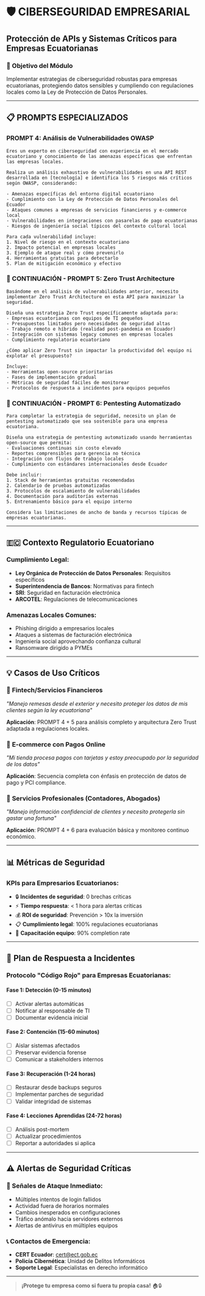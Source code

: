 # 🛡️ CIBERSEGURIDAD EMPRESARIAL

## Protección de APIs y Sistemas Críticos para Empresas Ecuatorianas

### 🎯 Objetivo del Módulo

Implementar estrategias de ciberseguridad robustas para empresas ecuatorianas, protegiendo datos sensibles y cumpliendo con regulaciones locales como la Ley de Protección de Datos Personales.

---

## 📋 PROMPTS ESPECIALIZADOS

### PROMPT 4: Análisis de Vulnerabilidades OWASP
```
Eres un experto en ciberseguridad con experiencia en el mercado ecuatoriano y conocimiento de las amenazas específicas que enfrentan las empresas locales.

Realiza un análisis exhaustivo de vulnerabilidades en una API REST desarrollada en [tecnología] e identifica los 5 riesgos más críticos según OWASP, considerando:

- Amenazas específicas del entorno digital ecuatoriano
- Cumplimiento con la Ley de Protección de Datos Personales del Ecuador
- Ataques comunes a empresas de servicios financieros y e-commerce local
- Vulnerabilidades en integraciones con pasarelas de pago ecuatorianas
- Riesgos de ingeniería social típicos del contexto cultural local

Para cada vulnerabilidad incluye:
1. Nivel de riesgo en el contexto ecuatoriano
2. Impacto potencial en empresas locales
3. Ejemplo de ataque real y cómo prevenirlo
4. Herramientas gratuitas para detectarlo
5. Plan de mitigación económico y efectivo
```

### 🔗 CONTINUACIÓN - PROMPT 5: Zero Trust Architecture
```
Basándome en el análisis de vulnerabilidades anterior, necesito implementar Zero Trust Architecture en esta API para maximizar la seguridad.

Diseña una estrategia Zero Trust específicamente adaptada para:
- Empresas ecuatorianas con equipos de TI pequeños
- Presupuestos limitados pero necesidades de seguridad altas
- Trabajo remoto e híbrido (realidad post-pandemia en Ecuador)
- Integración con sistemas legacy comunes en empresas locales
- Cumplimiento regulatorio ecuatoriano

¿Cómo aplicar Zero Trust sin impactar la productividad del equipo ni explotar el presupuesto?

Incluye:
- Herramientas open-source prioritarias
- Fases de implementación gradual
- Métricas de seguridad fáciles de monitorear
- Protocolos de respuesta a incidentes para equipos pequeños
```

### 🔗 CONTINUACIÓN - PROMPT 6: Pentesting Automatizado
```
Para completar la estrategia de seguridad, necesito un plan de pentesting automatizado que sea sostenible para una empresa ecuatoriana.

Diseña una estrategia de pentesting automatizado usando herramientas open-source que permita:
- Evaluaciones continuas sin costo elevado
- Reportes comprensibles para gerencia no técnica
- Integración con flujos de trabajo locales
- Cumplimiento con estándares internacionales desde Ecuador

Debe incluir:
1. Stack de herramientas gratuitas recomendadas
2. Calendario de pruebas automatizadas
3. Protocolos de escalamiento de vulnerabilidades
4. Documentación para auditorías externas
5. Entrenamiento básico para el equipo interno

Considera las limitaciones de ancho de banda y recursos típicas de empresas ecuatorianas.
```

---

## 🇪🇨 Contexto Regulatorio Ecuatoriano

### Cumplimiento Legal:
- **Ley Orgánica de Protección de Datos Personales**: Requisitos específicos
- **Superintendencia de Bancos**: Normativas para fintech
- **SRI**: Seguridad en facturación electrónica
- **ARCOTEL**: Regulaciones de telecomunicaciones

### Amenazas Locales Comunes:
- Phishing dirigido a empresarios locales
- Ataques a sistemas de facturación electrónica
- Ingeniería social aprovechando confianza cultural
- Ransomware dirigido a PYMEs

---

## 💡 Casos de Uso Críticos

### 🏦 **Fintech/Servicios Financieros**
*"Manejo remesas desde el exterior y necesito proteger los datos de mis clientes según la ley ecuatoriana"*

**Aplicación**: PROMPT 4 + 5 para análisis completo y arquitectura Zero Trust adaptada a regulaciones locales.

### 🛒 **E-commerce con Pagos Online**
*"Mi tienda procesa pagos con tarjetas y estoy preocupado por la seguridad de los datos"*

**Aplicación**: Secuencia completa con énfasis en protección de datos de pago y PCI compliance.

### 💼 **Servicios Profesionales (Contadores, Abogados)**
*"Manejo información confidencial de clientes y necesito protegerla sin gastar una fortuna"*

**Aplicación**: PROMPT 4 + 6 para evaluación básica y monitoreo continuo económico.

---

## 📊 Métricas de Seguridad

### KPIs para Empresarios Ecuatorianos:
- 🔒 **Incidentes de seguridad**: 0 brechas críticas
- ⚡ **Tiempo respuesta**: < 1 hora para alertas críticas
- 💰 **ROI de seguridad**: Prevención > 10x la inversión
- 📋 **Cumplimiento legal**: 100% regulaciones ecuatorianas
- 👥 **Capacitación equipo**: 90% completion rate

---

## 🚨 Plan de Respuesta a Incidentes

### Protocolo "Código Rojo" para Empresas Ecuatorianas:

#### Fase 1: Detección (0-15 minutos)
- [ ] Activar alertas automáticas
- [ ] Notificar al responsable de TI
- [ ] Documentar evidencia inicial

#### Fase 2: Contención (15-60 minutos)
- [ ] Aislar sistemas afectados
- [ ] Preservar evidencia forense
- [ ] Comunicar a stakeholders internos

#### Fase 3: Recuperación (1-24 horas)
- [ ] Restaurar desde backups seguros
- [ ] Implementar parches de seguridad
- [ ] Validar integridad de sistemas

#### Fase 4: Lecciones Aprendidas (24-72 horas)
- [ ] Análisis post-mortem
- [ ] Actualizar procedimientos
- [ ] Reportar a autoridades si aplica

---

## ⚠️ Alertas de Seguridad Críticas

### 🚨 Señales de Ataque Inmediato:
- Múltiples intentos de login fallidos
- Actividad fuera de horarios normales
- Cambios inesperados en configuraciones
- Tráfico anómalo hacia servidores externos
- Alertas de antivirus en múltiples equipos

### 📞 Contactos de Emergencia:
- **CERT Ecuador**: cert@ect.gob.ec
- **Policía Cibernética**: Unidad de Delitos Informáticos
- **Soporte Legal**: Especialistas en derecho informático

---

> **¡Protege tu empresa como si fuera tu propia casa!** 🏠🔒 
